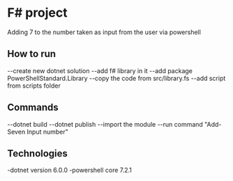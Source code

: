 # F# project

Adding 7 to the number taken as input from the user via powershell
## How to run
--create new dotnet solution 
--add f# library in it
--add  package PowerShellStandard.Library
--copy the code from src/library.fs
--add script from scripts folder 
## Commands
--dotnet build
--dotnet publish
--import the module
--run command "Add-Seven Input number" 

  
## Technologies
-dotnet version 6.0.0
-powershell core 7.2.1


